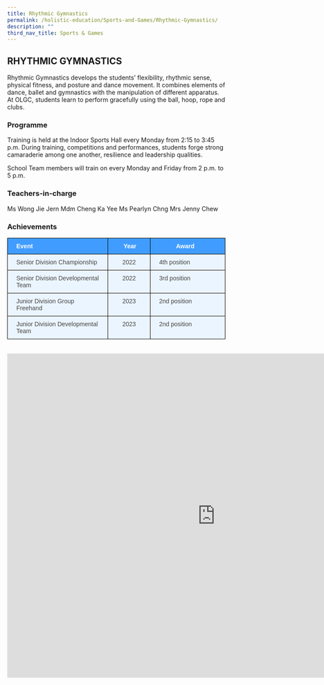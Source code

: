 ```yaml
---
title: Rhythmic Gymnastics
permalink: /holistic-education/Sports-and-Games/Rhythmic-Gymnastics/
description: ""
third_nav_title: Sports & Games
---
```

## RHYTHMIC GYMNASTICS

Rhythmic Gymnastics develops the students’ flexibility, rhythmic sense, physical fitness, and posture and dance movement. It combines elements of dance, ballet and gymnastics with the manipulation of different apparatus. At OLGC, students learn to perform gracefully using the ball, hoop, rope and clubs.

### Programme

Training is held at the Indoor Sports Hall every Monday from 2:15 to 3:45 p.m. During training, competitions and performances, students forge strong camaraderie among one another, resilience and leadership qualities.

School Team members will train on every Monday and Friday from 2 p.m. to 5 p.m.

### Teachers-in-charge

Ms Wong Jie Jern
Mdm Cheng Ka Yee
Ms Pearlyn Chng
Mrs Jenny Chew


### Achievements

<style type="text/css">
.tg  {border-collapse:collapse;border-color:#9ABAD9;border-spacing:0;}
.tg td{background-color:#EBF5FF;border-color:#9ABAD9;border-style:solid;border-width:1px;color:#444;
  font-family:Arial, sans-serif;font-size:14px;overflow:hidden;padding:10px 20px;word-break:normal;}
.tg th{background-color:#409cff;border-color:#9ABAD9;border-style:solid;border-width:1px;color:#fff;
  font-family:Arial, sans-serif;font-size:14px;font-weight:normal;overflow:hidden;padding:10px 20px;word-break:normal;}
.tg .tg-wp8o{border-color:#000000;text-align:center;vertical-align:top}
.tg .tg-mcqj{border-color:#000000;font-weight:bold;text-align:left;vertical-align:top}
.tg .tg-73oq{border-color:#000000;text-align:left;vertical-align:top}
</style>
<table class="tg">
<thead>
  <tr>
    <th class="tg-mcqj">Event</th>
    <th class="tg-mcqj">&nbsp;&nbsp;&nbsp;&nbsp;Year&nbsp;&nbsp;&nbsp;</th>
    <th class="tg-mcqj">&nbsp;&nbsp;&nbsp;&nbsp;&nbsp;&nbsp;&nbsp;&nbsp;&nbsp;&nbsp;Award&nbsp;&nbsp;&nbsp;&nbsp;&nbsp;&nbsp;&nbsp;&nbsp;&nbsp;&nbsp;&nbsp;&nbsp;&nbsp;</th>
  </tr>
</thead>
<tbody>
  <tr>
    <td class="tg-73oq">Senior Division Championship<br></td>
    <td class="tg-wp8o">2022</td>
    <td class="tg-73oq">4th position</td>
  </tr>
  <tr>
    <td class="tg-73oq">Senior Division Developmental Team</td>
    <td class="tg-wp8o">2022</td>
    <td class="tg-73oq">3rd position<br></td>
  </tr>
  <tr>
    <td class="tg-73oq">Junior Division Group Freehand</td>
    <td class="tg-wp8o">2023</td>
    <td class="tg-73oq">2nd position</td>
  </tr>
  <tr>
    <td class="tg-73oq">Junior Division Developmental Team</td>
    <td class="tg-wp8o">2023</td>
    <td class="tg-73oq">2nd position</td>
  </tr>
</tbody>
</table>
<br>

<iframe src="https://docs.google.com/presentation/d/e/2PACX-1vS3QdPLMStvxYLXNq-pqMyOLR8xCPVIR08EylLMDYO3W01bPficPVfxQ_niNTcNR7LG23R1HhvJRqP4/embed?start=false&amp;loop=false&amp;delayms=3000" frameborder="0" width="960" height="749" allowfullscreen="true"></iframe>


